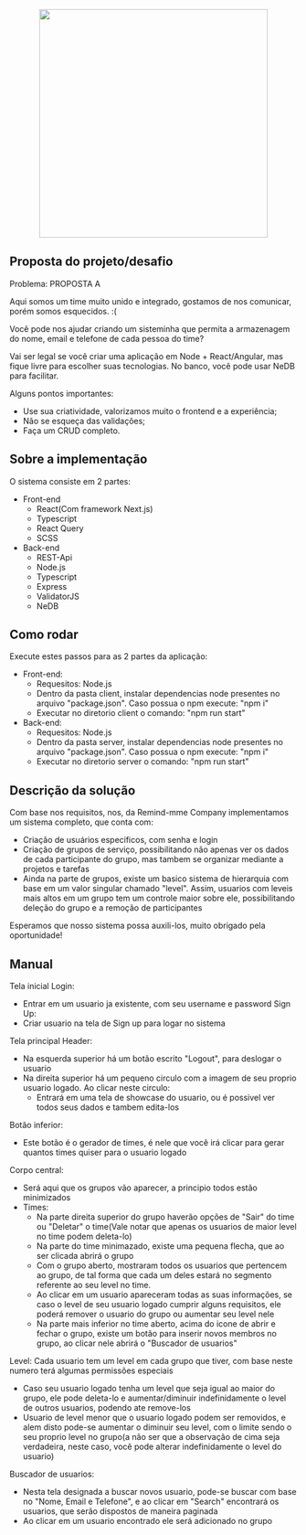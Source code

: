 <p align="center"><a href="https://www.aquicob.com.br/" target="_blank"><img src="https://www.aquicob.com.br/assets/img/logo/logo1.png" width="400"></a></p>

## Proposta do projeto/desafio
Problema: PROPOSTA A

Aqui somos um time muito unido e integrado, gostamos de nos comunicar, porém somos esquecidos. :(

Você pode nos ajudar criando um sisteminha que permita a armazenagem do nome, email e telefone de cada pessoa do time?
 
Vai ser legal se você criar uma aplicação em Node + React/Angular, mas fique livre para escolher suas tecnologias. No banco, você pode usar NeDB para facilitar. 

Alguns pontos importantes:
- Use sua criatividade, valorizamos muito o frontend e a experiência;
- Não se esqueça das validações;
- Faça um CRUD completo.

## Sobre a implementação

O sistema consiste em 2 partes: 

- Front-end
  - React(Com framework Next.js)
  - Typescript
  - React Query
  - SCSS
- Back-end
  - REST-Api
  - Node.js
  - Typescript
  - Express
  - ValidatorJS
  - NeDB

## Como rodar

Execute estes passos para as 2 partes da aplicação:

- Front-end: 
  - Requesitos: Node.js
  - Dentro da pasta client, instalar dependencias node presentes no arquivo "package.json". Caso possua o npm execute: "npm i"
  - Executar no diretorio client o comando: "npm run start"
- Back-end:
  - Requesitos: Node.js
  - Dentro da pasta server, instalar dependencias node presentes no arquivo "package.json". Caso possua o npm execute: "npm i"
  - Executar no diretorio server o comando: "npm run start"

## Descrição da solução

Com base nos requisitos, nos, da Remind-mme Company implementamos um sistema completo, que conta com:
- Criação de usuários especificos, com senha e login
- Criação de grupos de serviço, possibilitando não apenas ver os dados de cada participante do grupo, mas tambem se organizar mediante a projetos e tarefas
- Ainda na parte de grupos, existe um basico sistema de hierarquia com base em um valor singular chamado "level". Assim, usuarios com leveis mais altos em um grupo tem um controle maior sobre ele, possibilitando deleção do grupo e a remoção de participantes

Esperamos que nosso sistema possa auxili-los, muito obrigado pela oportunidade!

## Manual

Tela inicial
Login:
- Entrar em um usuario ja existente, com seu username e password
Sign Up:
- Criar usuario na tela de Sign up para logar no sistema


Tela principal
Header:
- Na esquerda superior há um botão escrito "Logout", para deslogar o usuario
- Na direita superior há um pequeno circulo com a imagem de seu proprio usuario logado. Ao clicar neste circulo:
  - Entrará em uma tela de showcase do usuario, ou é possivel ver todos seus dados e tambem edita-los

Botão inferior:
- Este botão é o gerador de times, é nele que você irá clicar para gerar quantos times quiser para o usuario logado

Corpo central:
- Será aqui que os grupos vão aparecer, a principio todos estão minimizados
- Times:
  - Na parte direita superior do grupo haverão opções de "Sair" do time ou "Deletar" o time(Vale notar que apenas os usuarios de maior level no time podem deleta-lo)
  - Na parte do time minimazado, existe uma pequena flecha, que ao ser clicada abrirá o grupo
  - Com o grupo aberto, mostraram todos os usuarios que pertencem ao grupo, de tal forma que cada um deles estará no segmento referente ao seu level no time.
  - Ao clicar em um usuario apareceram todas as suas informações, se caso o level de seu usuario logado cumprir alguns requisitos, ele poderá remover o usuario do grupo ou aumentar seu level nele
  - Na parte mais inferior no time aberto, acima do icone de abrir e fechar o grupo, existe um botão para inserir novos membros no grupo, ao clicar nele abrirá o "Buscador de usuarios"

Level: Cada usuario tem um level em cada grupo que tiver, com base neste numero terá algumas permissões especiais
- Caso seu usuario logado tenha um level que seja igual ao maior do grupo, ele pode deleta-lo e aumentar/diminuir indefinidamente o level de outros usuarios, podendo ate remove-los
- Usuario de level menor que o usuario logado podem ser removidos, e alem disto pode-se aumentar o diminuir seu level, com o limite sendo o seu proprio level no grupo(a não ser que a observação de cima seja verdadeira, neste caso, você pode alterar indefinidamente o level do usuario)

Buscador de usuarios:
- Nesta tela designada a buscar novos usuario, pode-se buscar com base no "Nome, Email e Telefone", e ao clicar em "Search" encontrará os usuarios, que serão dispostos de maneira paginada
- Ao clicar em um usuario encontrado ele será adicionado no grupo





